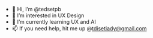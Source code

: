 - 👋 Hi, I’m @tedsetpb
- 👀 I’m interested in UX Design
- 🌱 I’m currently learning UX and AI
- 📫 If you need help, hit me up @tdisetiady@gmail.com

<!---
tedsetpb/tedsetpb is a ✨ special ✨ repository because its `README.md` (this file) appears on your GitHub profile.
You can click the Preview link to take a look at your changes.
--->
